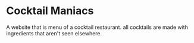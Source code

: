 # Cocktail Maniacs

A website that is menu of a cocktail restaurant.
all cocktails are made with ingredients that aren't seen elsewhere.
